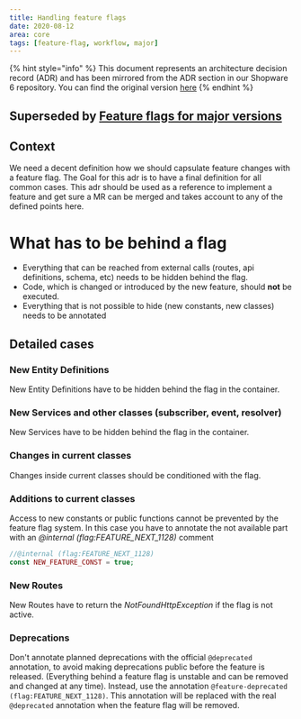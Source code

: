 ```yaml
---
title: Handling feature flags
date: 2020-08-12
area: core
tags: [feature-flag, workflow, major]
---
```


{% hint style="info" %}
This document represents an architecture decision record (ADR) and has been mirrored from the ADR section in our Shopware 6 repository.
You can find the original version [here](https://github.com/shopware/platform/blob/trunk/adr/2020-08-19-handling-feature-flags.md)
{% endhint %}

## Superseded by [Feature flags for major versions](2022-01-20-feature-flags-for-major-versions.md)

## Context

We need a decent definition how we should capsulate feature changes with a feature flag. The Goal for this adr is to have a final definition for all common cases.
This adr should be used as a reference to implement a feature and get sure a MR can be merged and takes account to any of the defined points here.

# What has to be behind a flag
* Everything that can be reached from external calls (routes, api definitions, schema, etc) needs to be hidden behind the flag. 
* Code, which is changed or introduced by the new feature, should **not** be executed.
* Everything that is not possible to hide (new constants, new classes) needs to be annotated

## Detailed cases
### New Entity Definitions
New Entity Definitions have to be hidden behind the flag in the container.
### New Services and other classes (subscriber, event, resolver)
New Services have to be hidden behind the flag in the container.
### Changes in current classes
Changes inside current classes should be conditioned with the flag.
### Additions to current classes
Access to new constants or public functions cannot be prevented by the feature flag system. In this case you have to annotate the not available part with an *@internal (flag:FEATURE_NEXT_1128)* comment
```php
//@internal (flag:FEATURE_NEXT_1128)
const NEW_FEATURE_CONST = true;
```
### New Routes
New Routes have to return the *NotFoundHttpException* if the flag is not active.

### Deprecations
Don't annotate planned deprecations with the official ```@deprecated``` annotation, to avoid making deprecations public before the feature is released. (Everything behind a feature flag is unstable and can be removed and changed at any time).
Instead, use the annotation ```@feature-deprecated (flag:FEATURE_NEXT_1128)```.
This annotation will be replaced with the real ```@deprecated``` annotation when the feature flag will be removed.
